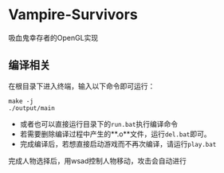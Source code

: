 # Vampire-Survivors
 吸血鬼幸存者的OpenGL实现

## 编译相关

在根目录下进入终端，输入以下命令即可运行：

```
make -j
./output/main
```
- 或者也可以直接运行目录下的`run.bat`执行编译命令
- 若需要删除编译过程中产生的**.o**文件，运行`del.bat`即可。
- 完成编译后，若想直接启动游戏而不再次编译，请运行`play.bat`

完成人物选择后，用wsad控制人物移动，攻击会自动进行